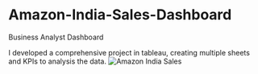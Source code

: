 # Amazon-India-Sales-Dashboard
Business Analyst Dashboard

I developed a comprehensive project in tableau, creating multiple sheets and KPIs to analysis the data.
![Amazon India Sales](https://github.com/user-attachments/assets/7867eb27-4c32-42b2-a851-d239fa0f37e3)

